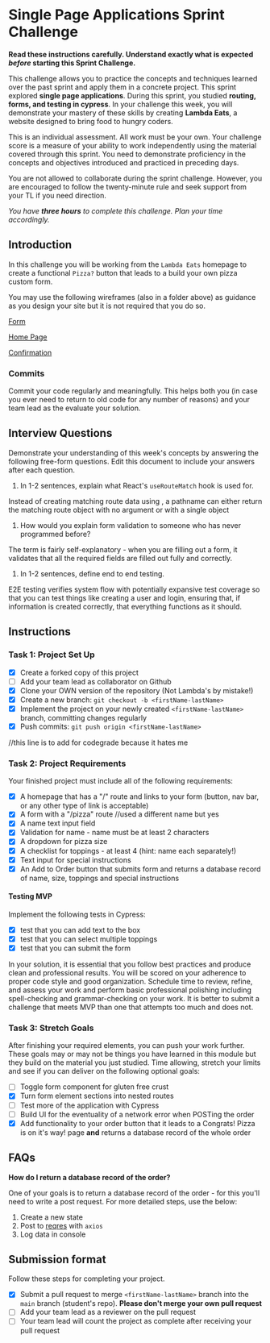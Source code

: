 # Single Page Applications Sprint Challenge

**Read these instructions carefully. Understand exactly what is expected _before_ starting this Sprint Challenge.**

This challenge allows you to practice the concepts and techniques learned over the past sprint and apply them in a concrete project. This sprint explored **single page applications**. During this sprint, you studied **routing, forms, and testing in cypress**. In your challenge this week, you will demonstrate your mastery of these skills by creating **Lambda Eats**, a website designed to bring food to hungry coders.

This is an individual assessment. All work must be your own. Your challenge score is a measure of your ability to work independently using the material covered through this sprint. You need to demonstrate proficiency in the concepts and objectives introduced and practiced in preceding days.

You are not allowed to collaborate during the sprint challenge. However, you are encouraged to follow the twenty-minute rule and seek support from your TL if you need direction.

_You have **three hours** to complete this challenge. Plan your time accordingly._

## Introduction

In this challenge you will be working from the `Lambda Eats` homepage to create a functional `Pizza?` button that leads to a build your own pizza custom form.

You may use the following wireframes (also in a folder above) as guidance as you design your site but it is not required that you do so.

[Form](https://tk-assets.lambdaschool.com/d43783ef-e6a8-4154-ba68-430e2275fddc_Form.png)

[Home Page](https://tk-assets.lambdaschool.com/ed737cf5-723e-428d-9b25-192143c8b71f_HomePage.png)

[Confirmation](https://tk-assets.lambdaschool.com/a0f43a34-9fab-4d2b-89f7-e23b22d32964_Pizza.gif)

### Commits

Commit your code regularly and meaningfully. This helps both you (in case you ever need to return to old code for any number of reasons) and your team lead as the evaluate your solution.

## Interview Questions

Demonstrate your understanding of this week's concepts by answering the following free-form questions. Edit this document to include your answers after each question.

1. In 1-2 sentences, explain what React's `useRouteMatch` hook is used for.

Instead of creating matching route data using <Route>, a pathname can either return the matching route object with no argument or with a single object

1. How would you explain form validation to someone who has never programmed before?

The term is fairly self-explanatory - when you are filling out a form, it validates that all the required fields are filled out fully and correctly.

1. In 1-2 sentences, define end to end testing.

E2E testing verifies system flow with potentially expansive test coverage so that you can test things like creating a user and login, ensuring that, if information is created correctly, that everything functions as it should.

## Instructions

### Task 1: Project Set Up

- [X] Create a forked copy of this project
- [ ] Add your team lead as collaborator on Github
- [X] Clone your OWN version of the repository (Not Lambda's by mistake!)
- [X] Create a new branch: `git checkout -b <firstName-lastName>`
- [X] Implement the project on your newly created `<firstName-lastName>` branch, committing changes regularly
- [X] Push commits: `git push origin <firstName-lastName>`
 
//this line is to add for codegrade because it hates me

### Task 2: Project Requirements

Your finished project must include all of the following requirements:

- [X] A homepage that has a "/" route and links to your form (button, nav bar, or any other type of link is acceptable)
- [X] A form with a "/pizza" route //used a different name but yes
- [X] A name text input field
- [X] Validation for name - name must be at least 2 characters
- [X] A dropdown for pizza size
- [X] A checklist for toppings - at least 4 (hint: name each separately!)
- [X] Text input for special instructions
- [X] An Add to Order button that submits form and returns a database record of name, size, toppings and special instructions

#### Testing MVP

Implement the following tests in Cypress:

- [X] test that you can add text to the box
- [X] test that you can select multiple toppings
- [X] test that you can submit the form

In your solution, it is essential that you follow best practices and produce clean and professional results. You will be scored on your adherence to proper code style and good organization. Schedule time to review, refine, and assess your work and perform basic professional polishing including spell-checking and grammar-checking on your work. It is better to submit a challenge that meets MVP than one that attempts too much and does not.

### Task 3: Stretch Goals

After finishing your required elements, you can push your work further. These goals may or may not be things you have learned in this module but they build on the material you just studied. Time allowing, stretch your limits and see if you can deliver on the following optional goals:

- [ ] Toggle form component for gluten free crust
- [X] Turn form element sections into nested routes
- [ ] Test more of the application with Cypress
- [ ] Build UI for the eventuality of a network error when POSTing the order
- [X] Add functionality to your order button that it leads to a Congrats! Pizza is on it's way! page **and** returns a database record of the whole order
 
## FAQs

**How do I return a database record of the order?**

One of your goals is to return a database record of the order - for this you'll need to write a post request. For more detailed steps, use the below:
 
1. Create a new state
2. Post to [reqres](https://reqres.in/) with `axios`
3. Log data in console
 
## Submission format

Follow these steps for completing your project.

- [X] Submit a pull request to merge `<firstName-lastName>` branch into the `main` branch (student's repo). **Please don't merge your own pull request**
- [ ] Add your team lead as a reviewer on the pull request
- [ ] Your team lead will count the project as complete after receiving your pull request
